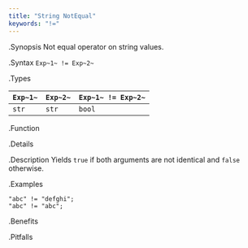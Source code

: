 ```yaml
---
title: "String NotEqual"
keywords: "!="
---
```


.Synopsis
Not equal operator on string values.

.Syntax
`Exp~1~ != Exp~2~`

.Types


| `Exp~1~` | `Exp~2~` | `Exp~1~ != Exp~2~`  |
| --- | --- | --- |
| `str`     |  `str`    | `bool`                |


.Function

.Details

.Description
Yields `true` if both arguments are not identical and `false` otherwise.

.Examples
```rascal-shell
"abc" != "defghi";
"abc" != "abc";
```

.Benefits

.Pitfalls

